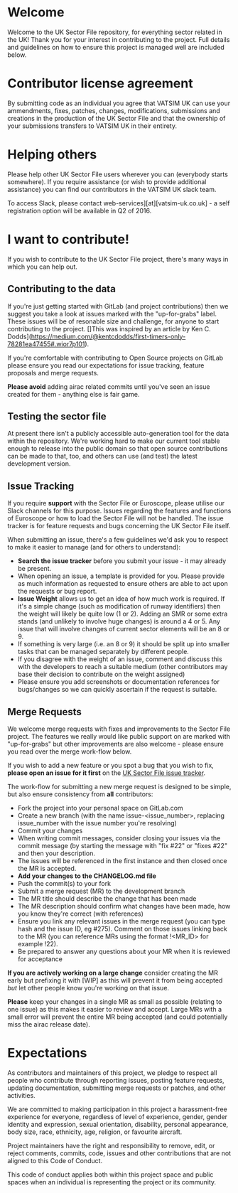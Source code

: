 # Welcome 

Welcome to the UK Sector File repository, for everything sector related in the UK!  Thank you for your interest in contributing to the project.  Full details and guidelines on how to ensure this project is managed well are included below.

# Contributor license agreement
By submitting code as an individual you agree that VATSIM UK can use your ammendments, fixes, patches, changes, modifications, submissions and creations in the production of the UK Sector File and that the ownership of your submissions transfers to VATSIM UK in their entirety.

# Helping others
Please help other UK Sector File users wherever you can (everybody starts somewhere).  If you require assistance (or wish to provide additional assistance) you can find our contributors in the VATSIM UK slack team.

To access Slack, please contact web-services][at][vatsim-uk.co.uk] - a self registration option will be available in Q2 of 2016.

# I want to contribute!

If you wish to contribute to the UK Sector File project, there's many ways in which you can help out.

## Contributing to the data

If you're just getting started with GitLab (and project contributions) then we suggest you take a look at issues marked with the "up-for-grabs" label.  These issues will be of resonable size and challenge, for anyone to start contributing to the project.  []This was inspired by an article by Ken C. Dodds](https://medium.com/@kentcdodds/first-timers-only-78281ea47455#.wior7p101).

If you're comfortable with contributing to Open Source projects on GitLab please ensure you read our expectations for issue tracking, feature proposals and merge requests.

**Please avoid** adding airac related commits until you've seen an issue created for them - anything else is fair game.

## Testing the sector file

At present there isn't a publicly accessible auto-generation tool for the data within the repository.  We're working hard to make our current tool stable enough to release into the public domain so that open source contributions can be made to that, too, and others can use (and test) the latest development version.

## Issue Tracking

If you require **support** with the Sector File or Euroscope, please utilise our Slack channels for this purpose.  Issues regarding the features and functions of Euroscope or how to load the Sector File will not be handled.  The issue tracker is for feature requests and bugs concerning the UK Sector File itself.

When submitting an issue, there's a few guidelines we'd ask you to respect to make it easier to manage (and for others to understand):
* **Search the issue tracker** before you submit your issue - it may already be present.
* When opening an issue, a template is provided for you.  Please provide as much information as requested to ensure others are able to act upon the requests or bug report.
* **Issue Weight** allows us to get an idea of how much work is required.  If it's a simple change (such as modification of runway identifiers) then the weight will likely be quite low (1 or 2).   Adding an SMR or some extra stands (and unlikely to involve huge changes) is around a 4 or 5.  Any issue that will involve changes of current sector elements will be an 8 or 9.
 * If something is very large (i.e. an 8 or 9) it should be split up into smaller tasks that can be managed separately by different people.
* If you disagree with the weight of an issue, comment and discuss this with the developers to reach a suitable medium (other contributors may base their decision to contribute on the weight assigned)
* Please ensure you add screenshots or documentation references for bugs/changes so we can quickly ascertain if the request is suitable.

## Merge Requests

We welcome merge requests with fixes and improvements to the Sector File project.  The features we really would like public support on are marked with "up-for-grabs" but other improvements are also welcome - please ensure you read over the merge work-flow below.

If you wish to add a new feature or you spot a bug that you wish to fix, **please open an issue for it first** on the [UK Sector File issue tracker](https://gitlab.com/vatsim-uk/UK-Sector-File/issues).

The work-flow for submitting a new merge request is designed to be simple, but also ensure consistency from **all** contributors:
* Fork the project into your personal space on GitLab.com
* Create a new branch (with the name issue-<issue_number>, replacing issue_number with the issue number you're resolving)
* Commit your changes
 * When writing commit messages, consider closing your issues via the commit message (by starting the message with "fix #22" or "fixes #22" and then your description.
  * The issues will be referenced in the first instance and then closed once the MR is accepted.
* **Add your changes to the CHANGELOG.md file**
* Push the commit(s) to your fork
* Submit a merge request (MR) to the development branch
* The MR title should describe the change that has been made
* The MR description should confirm what changes have been made, how you know they're correct (with references)
* Ensure you link any relevant issues in the merge request (you can type hash and the issue ID, eg #275).  Comment on those issues linking back to the MR (you can reference MRs using the format !<MR_ID> for example !22).
* Be prepared to answer any questions about your MR when it is reviewed for acceptance

**If you are actively working on a large change** consider creating the MR early but prefixing it with [WIP] as this will prevent it from being accepted *but* let other people know you're working on that issue.

**Please** keep your changes in a single MR as small as possible (relating to one issue) as this makes it easier to review and accept.  Large MRs with a small error will prevent the entire MR being accepted (and could potentially miss the airac release date).

# Expectations
As contributors and maintainers of this project, we pledge to respect all people who contribute through reporting issues, posting feature requests, updating documentation, submitting merge requests or patches, and other activities.

We are committed to making participation in this project a harassment-free experience for everyone, regardless of level of experience, gender, gender identity and expression, sexual orientation, disability, personal appearance, body size, race, ethnicity, age, religion, or favourite aircraft.

Project maintainers have the right and responsibility to remove, edit, or reject comments, commits, code, issues and other contributions that are not aligned to this Code of Conduct.

This code of conduct applies both within this project space and public spaces when an individual is representing the project or its community.